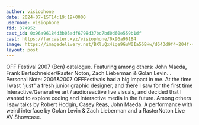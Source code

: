 ```yaml
---
author: visiophone
date: 2024-07-15T14:19:19+0000
username: visiophone
fid: 374952
cast_id: 0x96a96184d3b05adf6798d37bc7bd0d60e559b1df
cast: https://farcaster.xyz/visiophone/0x96a96184
image: https://imagedelivery.net/BXluQx4ige9GuW0Ia56BHw/d643d9f4-204f-45b8-4461-735352faad00/original
layout: post
---
```


OFF Festival 2007 (Bcn) catalogue.
Featuring among others: John Maeda, Frank Bertschneider/Raster Noton, Zach Lieberman & Golan Levin.
.
Personal Note: 2006&2007 OFFFestivals had a big impact in me. At the time I wast "just" a fresh junior graphic designer, and there I saw for the first time Interactive/Generative art / audioreactive live visuals, and decided that I wanted to explore coding and Interactive media in the future. Among others I saw talks by Robert Hodgin, Casey Reas, John Maeda. A performance with weird interface by Golan Levin & Zach Lieberman and a RasterNoton Live AV Showcase.

<img src='https://imagedelivery.net/BXluQx4ige9GuW0Ia56BHw/d643d9f4-204f-45b8-4461-735352faad00/original' alt='' referrerpolicy='no-referrer'/>
